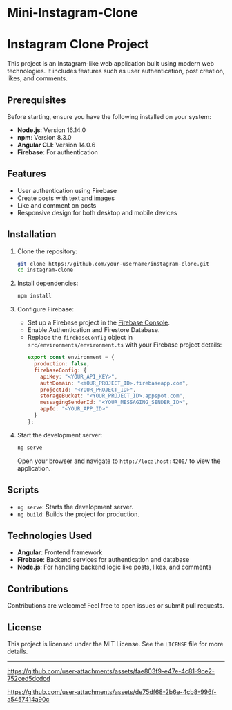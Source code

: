 # Mini-Instagram-Clone
# Instagram Clone Project

This project is an Instagram-like web application built using modern web technologies. It includes features such as user authentication, post creation, likes, and comments.

## Prerequisites
Before starting, ensure you have the following installed on your system:

- **Node.js**: Version 16.14.0
- **npm**: Version 8.3.0
- **Angular CLI**: Version 14.0.6
- **Firebase**: For authentication

## Features
- User authentication using Firebase
- Create posts with text and images
- Like and comment on posts
- Responsive design for both desktop and mobile devices

## Installation

1. Clone the repository:
   ```bash
   git clone https://github.com/your-username/instagram-clone.git
   cd instagram-clone
   ```

2. Install dependencies:
   ```bash
   npm install
   ```

3. Configure Firebase:
   - Set up a Firebase project in the [Firebase Console](https://console.firebase.google.com/).
   - Enable Authentication and Firestore Database.
   - Replace the `firebaseConfig` object in `src/environments/environment.ts` with your Firebase project details:
     ```javascript
     export const environment = {
       production: false,
       firebaseConfig: {
         apiKey: "<YOUR_API_KEY>",
         authDomain: "<YOUR_PROJECT_ID>.firebaseapp.com",
         projectId: "<YOUR_PROJECT_ID>",
         storageBucket: "<YOUR_PROJECT_ID>.appspot.com",
         messagingSenderId: "<YOUR_MESSAGING_SENDER_ID>",
         appId: "<YOUR_APP_ID>"
       }
     };
     ```

4. Start the development server:
   ```bash
   ng serve
   ```
   Open your browser and navigate to `http://localhost:4200/` to view the application.

## Scripts
- `ng serve`: Starts the development server.
- `ng build`: Builds the project for production.

## Technologies Used
- **Angular**: Frontend framework
- **Firebase**: Backend services for authentication and database
- **Node.js**: For handling backend logic like posts, likes, and comments

## Contributions
Contributions are welcome! Feel free to open issues or submit pull requests.

## License
This project is licensed under the MIT License. See the `LICENSE` file for more details.

---

https://github.com/user-attachments/assets/fae803f9-e47e-4c81-9ce2-752ced5dcdcd


https://github.com/user-attachments/assets/de75df68-2b6e-4cb8-996f-a5457414a90c

